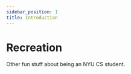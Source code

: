 ```yaml
---
sidebar_position: 1
title: Introduction
---
```


# Recreation

Other fun stuff about being an NYU CS student.